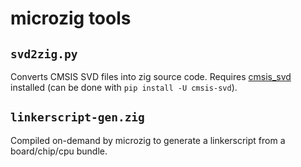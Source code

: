 # microzig tools

## `svd2zig.py`

Converts CMSIS SVD files into zig source code. Requires [cmsis_svd](https://github.com/posborne/cmsis-svd/) installed (can be done with `pip install -U cmsis-svd`).

## `linkerscript-gen.zig`

Compiled on-demand by microzig to generate a linkerscript from a board/chip/cpu bundle.

